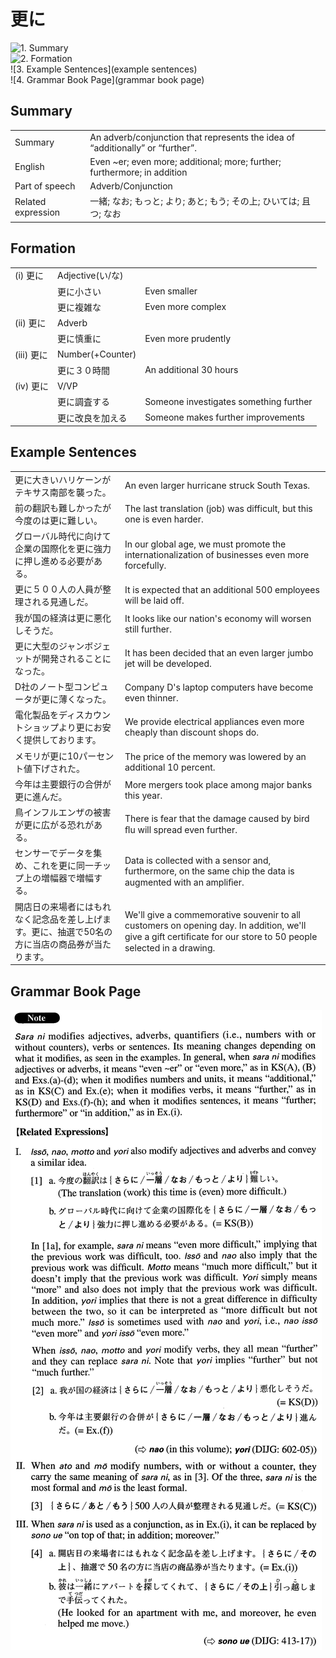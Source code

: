 # 更に

![1. Summary](summary)<br>
![2. Formation](formation)<br>
![3. Example Sentences](example sentences)<br>
![4. Grammar Book Page](grammar book page)<br>


## Summary

<table><tr>   <td>Summary</td>   <td>An adverb/conjunction that represents the idea of “additionally” or “further”.</td></tr><tr>   <td>English</td>   <td>Even ~er; even more; additional; more; further; furthermore; in addition</td></tr><tr>   <td>Part of speech</td>   <td>Adverb/Conjunction</td></tr><tr>   <td>Related expression</td>   <td>一緒; なお; もっと; より; あと; もう; その上; ひいては; 且つ; なお</td></tr></table>

## Formation

<table class="table"><tbody><tr class="tr head"><td class="td"><span class="numbers">(i)</span> <span class="concept">更に</span></td><td class="td"><span>Adjective(い/な)</span> <span class="concept"></span></td><td class="td"></td></tr><tr class="tr"><td class="td"></td><td class="td"><span class="concept">更に</span><span>小さい</span></td><td class="td"><span>Even smaller</span></td></tr><tr class="tr"><td class="td"></td><td class="td"><span class="concept">更に</span><span>複雑な</span></td><td class="td"><span>Even more complex</span></td></tr><tr class="tr head"><td class="td"><span class="numbers">(ii)</span> <span class="concept">更に</span></td><td class="td"><span>Adverb</span><span class="concept"></span></td><td class="td"></td></tr><tr class="tr"><td class="td"></td><td class="td"><span class="concept">更に</span><span>慎重に</span></td><td class="td"><span>Even more prudently</span></td></tr><tr class="tr head"><td class="td"><span class="numbers">(iii)</span> <span class="concept">更に</span></td><td class="td"><span>Number(+Counter)</span> <span class="concept"></span></td><td class="td"></td></tr><tr class="tr"><td class="td"></td><td class="td"><span class="concept">更に</span><span>３０時間</span></td><td class="td"><span>An additional 30 hours</span></td></tr><tr class="tr head"><td class="td"><span class="numbers">(iv)</span> <span class="concept">更に</span></td><td class="td"><span>V/VP</span><span class="concept"></span></td><td class="td"></td></tr><tr class="tr"><td class="td"></td><td class="td"><span class="concept">更に</span><span>調査する</span></td><td class="td"><span>Someone investigates something further</span></td></tr><tr class="tr"><td class="td"></td><td class="td"><span class="concept">更に</span><span>改良を加える</span></td><td class="td"><span>Someone makes further improvements</span></td></tr></tbody></table>

## Example Sentences

<table><tr>   <td>更に大きいハリケーンがテキサス南部を襲った。</td>   <td>An even larger hurricane struck South Texas.</td></tr><tr>   <td>前の翻訳も難しかったが今度のは更に難しい。</td>   <td>The last translation (job) was difficult, but this one is even harder.</td></tr><tr>   <td>グローバル時代に向けて企業の国際化を更に強力に押し進める必要がある。</td>   <td>In our global age, we must promote the internationalization of businesses even more forcefully.</td></tr><tr>   <td>更に５００人の人員が整理される見通しだ。</td>   <td>It is expected that an additional 500 employees will be laid off.</td></tr><tr>   <td>我が国の経済は更に悪化しそうだ。</td>   <td>It looks like our nation's economy will worsen still further.</td></tr><tr>   <td>更に大型のジャンボジェットが開発されることになった。</td>   <td>It has been decided that an even larger jumbo jet will be developed.</td></tr><tr>   <td>D社のノート型コンピュータが更に薄くなった。</td>   <td>Company D's laptop computers have become even thinner.</td></tr><tr>   <td>電化製品をディスカウントショップより更にお安く提供しております。</td>   <td>We provide electrical appliances even more cheaply than discount shops do.</td></tr><tr>   <td>メモリが更に10パーセント値下げされた。</td>   <td>The price of the memory was lowered by an additional 10 percent.</td></tr><tr>   <td>今年は主要銀行の合併が更に進んだ。</td>   <td>More mergers took place among major banks this year.</td></tr><tr>   <td>鳥インフルエンザの被害が更に広がる恐れがある。</td>   <td>There is fear that the damage caused by bird ﬂu will spread even further.</td></tr><tr>   <td>センサーでデータを集め、これを更に同一チップ上の増幅器で増幅する。</td>   <td>Data is collected with a sensor and, furthermore, on the same chip the data is augmented with an ampliﬁer.</td></tr><tr>   <td>開店日の来場者にはもれなく記念品を差し上げます。更に、抽選で50名の方に当店の商品券が当たります。</td>   <td>We'll give a commemorative souvenir to all customers on opening day. In addition, we'll give a gift certiﬁcate for our store to 50 people selected in a drawing.</td></tr></table>

## Grammar Book Page

![](../img/Advanced更に.png)


